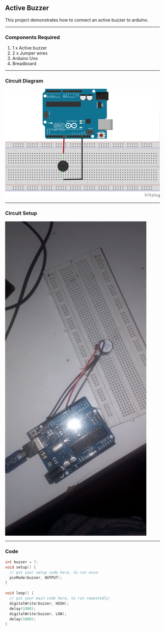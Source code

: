 ## Active Buzzer

This project demonstrates how to connect an active buzzer to arduino. 

---

### Components Required
1. 1 x Active buzzer
2. 2 x Jumper wires
3. Arduino Uno
4. Breadboard

---

### Circuit Diagram
![Schematic Diagram](diagram.png)

---
### Circuit Setup
![Schematic Diagram](setup.jpg)

---

### Code
```cpp
int buzzer = 7;
void setup() {
  // put your setup code here, to run once:
  pinMode(buzzer, OUTPUT);
}

void loop() {
  // put your main code here, to run repeatedly:
  digitalWrite(buzzer, HIGH);
  delay(1000);
  digitalWrite(buzzer, LOW);
  delay(1000);
}
